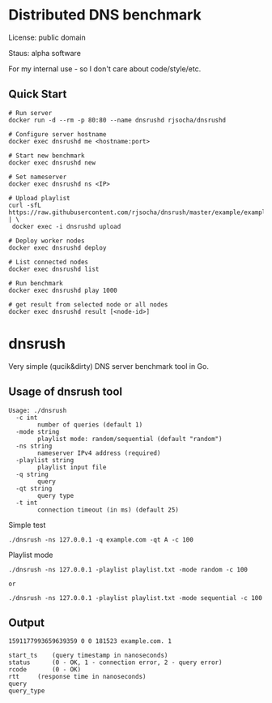 # Distributed DNS benchmark

License: public domain

Staus: alpha software

For my internal use - so I don't care about code/style/etc.


## Quick Start
```
# Run server
docker run -d --rm -p 80:80 --name dnsrushd rjsocha/dnsrushd

# Configure server hostname
docker exec dnsrushd me <hostname:port>

# Start new benchmark
docker exec dnsrushd new

# Set nameserver
docker exec dnsrushd ns <IP>

# Upload playlist
curl -sfL https://raw.githubusercontent.com/rjsocha/dnsrush/master/example/example.net.play | \
 docker exec -i dnsrushd upload

# Deploy worker nodes 
docker exec dnsrushd deploy

# List connected nodes
docker exec dnsrushd list

# Run benchmark
docker exec dnsrushd play 1000

# get result from selected node or all nodes
docker exec dnsrushd result [<node-id>]
```

# dnsrush

Very simple (qucik&dirty) DNS server benchmark tool in Go.

## Usage of dnsrush tool

```
Usage: ./dnsrush
  -c int
        number of queries (default 1)
  -mode string
        playlist mode: random/sequential (default "random")
  -ns string
        nameserver IPv4 address (required)
  -playlist string
        playlist input file
  -q string
        query
  -qt string
        query type
  -t int
        connection timeout (in ms) (default 25)
```


Simple test

```
./dnsrush -ns 127.0.0.1 -q example.com -qt A -c 100
```

Playlist mode
```
./dnsrush -ns 127.0.0.1 -playlist playlist.txt -mode random -c 100

or

./dnsrush -ns 127.0.0.1 -playlist playlist.txt -mode sequential -c 100
```

## Output
```
1591177993659639359 0 0 181523 example.com. 1

start_ts	(query timestamp in nanoseconds)
status 		(0 - OK, 1 - connection error, 2 - query error)
rcode  		(0 - OK)
rtt		(response time in nanoseconds)
query		
query_type
```
